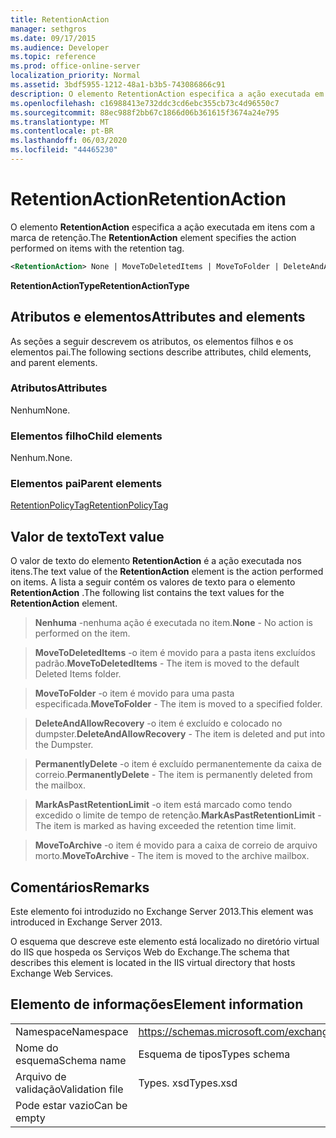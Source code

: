 ```yaml
---
title: RetentionAction
manager: sethgros
ms.date: 09/17/2015
ms.audience: Developer
ms.topic: reference
ms.prod: office-online-server
localization_priority: Normal
ms.assetid: 3bdf5955-1212-48a1-b3b5-743086866c91
description: O elemento RetentionAction especifica a ação executada em itens com a marca de retenção.
ms.openlocfilehash: c16988413e732ddc3cd6ebc355cb73c4d96550c7
ms.sourcegitcommit: 88ec988f2bb67c1866d06b361615f3674a24e795
ms.translationtype: MT
ms.contentlocale: pt-BR
ms.lasthandoff: 06/03/2020
ms.locfileid: "44465230"
---
```

# <a name="retentionaction"></a><span data-ttu-id="b248b-103">RetentionAction</span><span class="sxs-lookup"><span data-stu-id="b248b-103">RetentionAction</span></span>

<span data-ttu-id="b248b-104">O elemento **RetentionAction** especifica a ação executada em itens com a marca de retenção.</span><span class="sxs-lookup"><span data-stu-id="b248b-104">The **RetentionAction** element specifies the action performed on items with the retention tag.</span></span> 
  
```XML
<RetentionAction> None | MoveToDeletedItems | MoveToFolder | DeleteAndAllowRecovery | PermanentlyDelete | MarkAsPastRetentionLimit | MoveToArchive <RetentionAction>
```

 <span data-ttu-id="b248b-105">**RetentionActionType**</span><span class="sxs-lookup"><span data-stu-id="b248b-105">**RetentionActionType**</span></span>
## <a name="attributes-and-elements"></a><span data-ttu-id="b248b-106">Atributos e elementos</span><span class="sxs-lookup"><span data-stu-id="b248b-106">Attributes and elements</span></span>

<span data-ttu-id="b248b-107">As seções a seguir descrevem os atributos, os elementos filhos e os elementos pai.</span><span class="sxs-lookup"><span data-stu-id="b248b-107">The following sections describe attributes, child elements, and parent elements.</span></span>
  
### <a name="attributes"></a><span data-ttu-id="b248b-108">Atributos</span><span class="sxs-lookup"><span data-stu-id="b248b-108">Attributes</span></span>

<span data-ttu-id="b248b-109">Nenhum</span><span class="sxs-lookup"><span data-stu-id="b248b-109">None.</span></span>
  
### <a name="child-elements"></a><span data-ttu-id="b248b-110">Elementos filho</span><span class="sxs-lookup"><span data-stu-id="b248b-110">Child elements</span></span>

<span data-ttu-id="b248b-111">Nenhum.</span><span class="sxs-lookup"><span data-stu-id="b248b-111">None.</span></span>
  
### <a name="parent-elements"></a><span data-ttu-id="b248b-112">Elementos pai</span><span class="sxs-lookup"><span data-stu-id="b248b-112">Parent elements</span></span>

[<span data-ttu-id="b248b-113">RetentionPolicyTag</span><span class="sxs-lookup"><span data-stu-id="b248b-113">RetentionPolicyTag</span></span>](retentionpolicytag.md)
  
## <a name="text-value"></a><span data-ttu-id="b248b-114">Valor de texto</span><span class="sxs-lookup"><span data-stu-id="b248b-114">Text value</span></span>

<span data-ttu-id="b248b-115">O valor de texto do elemento **RetentionAction** é a ação executada nos itens.</span><span class="sxs-lookup"><span data-stu-id="b248b-115">The text value of the **RetentionAction** element is the action performed on items.</span></span> <span data-ttu-id="b248b-116">A lista a seguir contém os valores de texto para o elemento **RetentionAction** .</span><span class="sxs-lookup"><span data-stu-id="b248b-116">The following list contains the text values for the **RetentionAction** element.</span></span> 
  
> <span data-ttu-id="b248b-117">**Nenhuma** -nenhuma ação é executada no item.</span><span class="sxs-lookup"><span data-stu-id="b248b-117">**None** - No action is performed on the item.</span></span> 
    
> <span data-ttu-id="b248b-118">**MoveToDeletedItems** -o item é movido para a pasta itens excluídos padrão.</span><span class="sxs-lookup"><span data-stu-id="b248b-118">**MoveToDeletedItems** - The item is moved to the default Deleted Items folder.</span></span> 
    
> <span data-ttu-id="b248b-119">**MoveToFolder** -o item é movido para uma pasta especificada.</span><span class="sxs-lookup"><span data-stu-id="b248b-119">**MoveToFolder** - The item is moved to a specified folder.</span></span> 
    
> <span data-ttu-id="b248b-120">**DeleteAndAllowRecovery** -o item é excluído e colocado no dumpster.</span><span class="sxs-lookup"><span data-stu-id="b248b-120">**DeleteAndAllowRecovery** - The item is deleted and put into the Dumpster.</span></span> 
    
> <span data-ttu-id="b248b-121">**PermanentlyDelete** -o item é excluído permanentemente da caixa de correio.</span><span class="sxs-lookup"><span data-stu-id="b248b-121">**PermanentlyDelete** - The item is permanently deleted from the mailbox.</span></span> 
    
> <span data-ttu-id="b248b-122">**MarkAsPastRetentionLimit** -o item está marcado como tendo excedido o limite de tempo de retenção.</span><span class="sxs-lookup"><span data-stu-id="b248b-122">**MarkAsPastRetentionLimit** - The item is marked as having exceeded the retention time limit.</span></span> 
    
> <span data-ttu-id="b248b-123">**MoveToArchive** -o item é movido para a caixa de correio de arquivo morto.</span><span class="sxs-lookup"><span data-stu-id="b248b-123">**MoveToArchive** - The item is moved to the archive mailbox.</span></span> 
    
## <a name="remarks"></a><span data-ttu-id="b248b-124">Comentários</span><span class="sxs-lookup"><span data-stu-id="b248b-124">Remarks</span></span>

<span data-ttu-id="b248b-125">Este elemento foi introduzido no Exchange Server 2013.</span><span class="sxs-lookup"><span data-stu-id="b248b-125">This element was introduced in Exchange Server 2013.</span></span>
  
<span data-ttu-id="b248b-126">O esquema que descreve este elemento está localizado no diretório virtual do IIS que hospeda os Serviços Web do Exchange.</span><span class="sxs-lookup"><span data-stu-id="b248b-126">The schema that describes this element is located in the IIS virtual directory that hosts Exchange Web Services.</span></span>
  
## <a name="element-information"></a><span data-ttu-id="b248b-127">Elemento de informações</span><span class="sxs-lookup"><span data-stu-id="b248b-127">Element information</span></span>

|||
|:-----|:-----|
|<span data-ttu-id="b248b-128">Namespace</span><span class="sxs-lookup"><span data-stu-id="b248b-128">Namespace</span></span>  <br/> |https://schemas.microsoft.com/exchange/services/2006/types  <br/> |
|<span data-ttu-id="b248b-129">Nome do esquema</span><span class="sxs-lookup"><span data-stu-id="b248b-129">Schema name</span></span>  <br/> |<span data-ttu-id="b248b-130">Esquema de tipos</span><span class="sxs-lookup"><span data-stu-id="b248b-130">Types schema</span></span>  <br/> |
|<span data-ttu-id="b248b-131">Arquivo de validação</span><span class="sxs-lookup"><span data-stu-id="b248b-131">Validation file</span></span>  <br/> |<span data-ttu-id="b248b-132">Types. xsd</span><span class="sxs-lookup"><span data-stu-id="b248b-132">Types.xsd</span></span>  <br/> |
|<span data-ttu-id="b248b-133">Pode estar vazio</span><span class="sxs-lookup"><span data-stu-id="b248b-133">Can be empty</span></span>  <br/> ||
   

